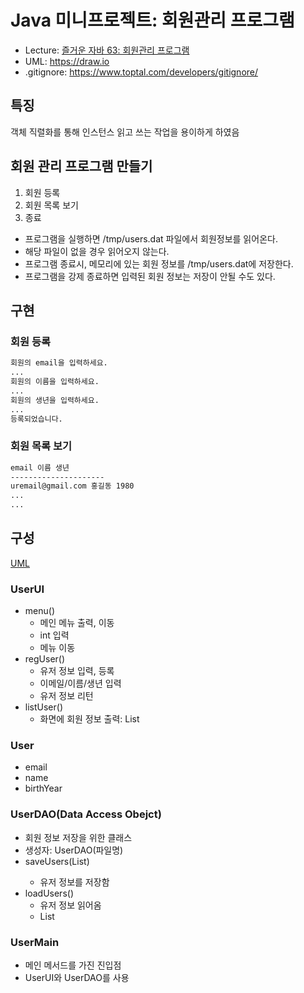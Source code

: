 # Java 미니프로젝트: 회원관리 프로그램

- Lecture: [즐거운 자바 63: 회원관리 프로그램](https://www.youtube.com/watch?v=HEsAMjd8zpo)
- UML: https://draw.io
- .gitignore: https://www.toptal.com/developers/gitignore/

## 특징

객체 직렬화를 통해 인스턴스 읽고 쓰는 작업을 용이하게 하였음

## 회원 관리 프로그램 만들기

1. 회원 등록
2. 회원 목록 보기
3. 종료

- 프로그램을 실행하면 /tmp/users.dat 파일에서 회원정보를 읽어온다.
- 해당 파일이 없을 경우 읽어오지 않는다.
- 프로그램 종료시, 메모리에 있는 회원 정보를 /tmp/users.dat에 저장한다.
- 프로그램을 강제 종료하면 입력된 회원 정보는 저장이 안될 수도 있다.

## 구현

### 회원 등록

```dtd
회원의 email을 입력하세요.
...
회원의 이름을 입력하세요.
...
회원의 생년을 입력하세요.
...
등록되었습니다.
```

### 회원 목록 보기
```dtd
email 이름 생년
---------------------
uremail@gmail.com 홍길동 1980
...
...
```

## 구성

[UML](document)

### UserUI

- menu()
  - 메인 메뉴 출력, 이동
  - int 입력
  - 메뉴 이동
- regUser()
  - 유저 정보 입력, 등록
  - 이메일/이름/생년 입력
  - 유저 정보 리턴
- listUser()
  - 화면에 회원 정보 출력: List<User>

### User

- email
- name
- birthYear

### UserDAO(Data Access Obejct)

- 회원 정보 저장을 위한 클래스
- 생성자: UserDAO(파일명)
- saveUsers(List<User>)
  - 유저 정보를 저장함
- loadUsers()
  - 유저 정보 읽어옴
  - List<User>

### UserMain

- 메인 메서드를 가진 진입점
- UserUI와 UserDAO를 사용